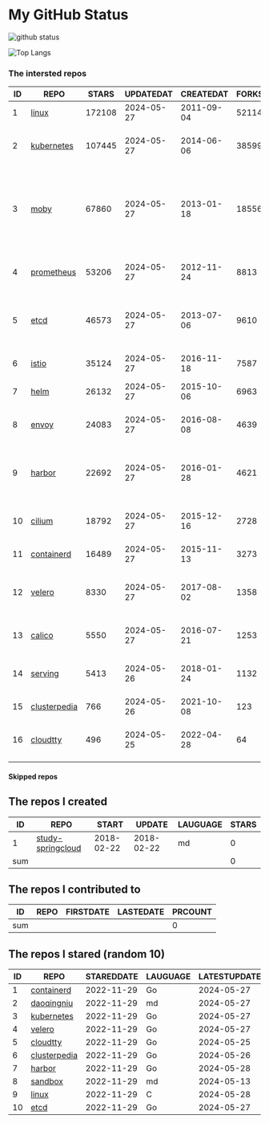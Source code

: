 # My GitHub Status

<img src="https://github-readme-stats-1.yihong0618.vercel.app/api?username=daoqingniu&show_icons=true&&&hide_title=true&count_private=true" alt="github status" />

![Top Langs](https://github-readme-stats-1.yihong0618.vercel.app/api/top-langs/?username=daoqingniu&layout=compact)

<!--START_SECTION:github_repos-->
### The intersted repos
| ID |                              REPO                               | STARS  | UPDATEDAT  | CREATEDAT  | FORKSCOUNT |                                                DESCRIPTIONS                                                |
|----|-----------------------------------------------------------------|--------|------------|------------|------------|------------------------------------------------------------------------------------------------------------|
|  1 | [linux](https://github.com/torvalds/linux)                      | 172108 | 2024-05-27 | 2011-09-04 |      52114 | Linux kernel source tree                                                                                   |
|  2 | [kubernetes](https://github.com/kubernetes/kubernetes)          | 107445 | 2024-05-27 | 2014-06-06 |      38599 | Production-Grade Container Scheduling and Management                                                       |
|  3 | [moby](https://github.com/moby/moby)                            |  67860 | 2024-05-27 | 2013-01-18 |      18556 | The Moby Project - a collaborative project for the container ecosystem to assemble container-based systems |
|  4 | [prometheus](https://github.com/prometheus/prometheus)          |  53206 | 2024-05-27 | 2012-11-24 |       8813 | The Prometheus monitoring system and time series database.                                                 |
|  5 | [etcd](https://github.com/etcd-io/etcd)                         |  46573 | 2024-05-27 | 2013-07-06 |       9610 | Distributed reliable key-value store for the most critical data of a distributed system                    |
|  6 | [istio](https://github.com/istio/istio)                         |  35124 | 2024-05-27 | 2016-11-18 |       7587 | Connect, secure, control, and observe services.                                                            |
|  7 | [helm](https://github.com/helm/helm)                            |  26132 | 2024-05-27 | 2015-10-06 |       6963 | The Kubernetes Package Manager                                                                             |
|  8 | [envoy](https://github.com/envoyproxy/envoy)                    |  24083 | 2024-05-27 | 2016-08-08 |       4639 | Cloud-native high-performance edge/middle/service proxy                                                    |
|  9 | [harbor](https://github.com/goharbor/harbor)                    |  22692 | 2024-05-27 | 2016-01-28 |       4621 | An open source trusted cloud native registry project that stores, signs, and scans content.                |
| 10 | [cilium](https://github.com/cilium/cilium)                      |  18792 | 2024-05-27 | 2015-12-16 |       2728 | eBPF-based Networking, Security, and Observability                                                         |
| 11 | [containerd](https://github.com/containerd/containerd)          |  16489 | 2024-05-27 | 2015-11-13 |       3273 | An open and reliable container runtime                                                                     |
| 12 | [velero](https://github.com/vmware-tanzu/velero)                |   8330 | 2024-05-27 | 2017-08-02 |       1358 | Backup and migrate Kubernetes applications and their persistent volumes                                    |
| 13 | [calico](https://github.com/projectcalico/calico)               |   5550 | 2024-05-27 | 2016-07-21 |       1253 | Cloud native networking and network security                                                               |
| 14 | [serving](https://github.com/knative/serving)                   |   5413 | 2024-05-26 | 2018-01-24 |       1132 | Kubernetes-based, scale-to-zero, request-driven compute                                                    |
| 15 | [clusterpedia](https://github.com/clusterpedia-io/clusterpedia) |    766 | 2024-05-26 | 2021-10-08 |        123 | The Encyclopedia of Kubernetes clusters                                                                    |
| 16 | [cloudtty](https://github.com/cloudtty/cloudtty)                |    496 | 2024-05-25 | 2022-04-28 |         64 | A Friendly Kubernetes CloudShell (Web Terminal) !                                                          |



#### Skipped repos
<!--END_SECTION:github_repos-->

<!--START_SECTION:my_github-->
## The repos I created
| ID  |                                 REPO                                 |   START    |   UPDATE   | LAUGUAGE | STARS |
|-----|----------------------------------------------------------------------|------------|------------|----------|-------|
|   1 | [study-springcloud](https://github.com/daoqingniu/study-springcloud) | 2018-02-22 | 2018-02-22 | md       |     0 |
| sum |                                                                      |            |            |          |     0 |

## The repos I contributed to
| ID  | REPO | FIRSTDATE | LASTEDATE | PRCOUNT |
|-----|------|-----------|-----------|---------|
| sum |      |           |           |       0 |

## The repos I stared (random 10)
| ID |                              REPO                               | STAREDDATE | LAUGUAGE | LATESTUPDATE |
|----|-----------------------------------------------------------------|------------|----------|--------------|
|  1 | [containerd](https://github.com/containerd/containerd)          | 2022-11-29 | Go       | 2024-05-27   |
|  2 | [daoqingniu](https://github.com/daoqingniu/daoqingniu)          | 2022-11-29 | md       | 2024-05-27   |
|  3 | [kubernetes](https://github.com/kubernetes/kubernetes)          | 2022-11-29 | Go       | 2024-05-27   |
|  4 | [velero](https://github.com/vmware-tanzu/velero)                | 2022-11-29 | Go       | 2024-05-27   |
|  5 | [cloudtty](https://github.com/cloudtty/cloudtty)                | 2022-11-29 | Go       | 2024-05-25   |
|  6 | [clusterpedia](https://github.com/clusterpedia-io/clusterpedia) | 2022-11-29 | Go       | 2024-05-26   |
|  7 | [harbor](https://github.com/goharbor/harbor)                    | 2022-11-29 | Go       | 2024-05-28   |
|  8 | [sandbox](https://github.com/cncf/sandbox)                      | 2022-11-29 | md       | 2024-05-13   |
|  9 | [linux](https://github.com/torvalds/linux)                      | 2022-11-29 | C        | 2024-05-28   |
| 10 | [etcd](https://github.com/etcd-io/etcd)                         | 2022-11-29 | Go       | 2024-05-27   |

<!--END_SECTION:my_github-->
